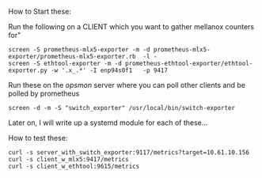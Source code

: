 How to Start these:

Run the following on a CLIENT which you want to gather mellanox counters for"
```
screen -S prometheus-mlx5-exporter -m -d prometheus-mlx5-exporter/prometheus-mlx5-exporter.rb  -l -
screen -S ethtool-exporter -m -d prometheus-ethtool-exporter/ethtool-exporter.py -w '.x_.*' -I enp94s0f1   -p 9417
```

Run these on the *opsmon* server where you can poll other clients and be polled by prometheus 
```
screen -d -m -S "switch_exporter" /usr/local/bin/switch-exporter
```

Later on, I will write up a systemd module for each of these...

How to test these:
```
curl -s server_with_switch_exporter:9117/metrics?target=10.61.10.156  
curl -s client_w_mlx5:9417/metrics
curl -s client_w_ethtool:9615/metrics
```
